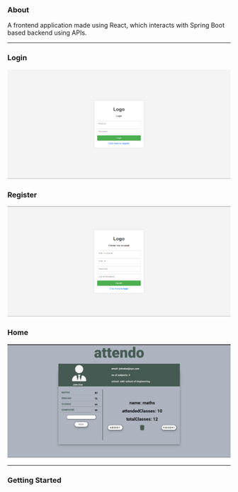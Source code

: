### About
A frontend application made using React, which interacts with Spring Boot based backend using APIs.

<hr>

### Login
![Alt text](src/assets/login.png)

### Register
![Alt text](src/assets/register.png)

### Home
![Alt text](src/assets/userhome.png)
<hr>

### Getting Started